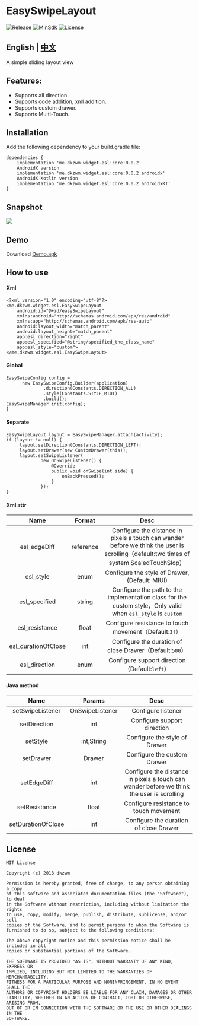 # EasySwipeLayout
[![Release](https://img.shields.io/badge/JCenter-0.0.2-brightgreen.svg)](https://bintray.com/dkzwm/maven/esl)
[![MinSdk](https://img.shields.io/badge/MinSdk-14-blue.svg)](https://developer.android.com/about/versions/android-4.0.html)
[![License](https://img.shields.io/badge/License-MIT-blue.svg)](https://github.com/dkzwm/SmoothRefreshLayout/blob/master/LICENSE)
## English | [中文](https://github.com/dkzwm/EasySwipeLayout/blob/master/README.md)
A simple sliding layout view

## Features:
- Supports all direction.    
- Supports code addition, xml addition.    
- Supports custom drawer.    
- Supports Multi-Touch.    

## Installation
Add the following dependency to your build.gradle file:
```
dependencies {
    implementation 'me.dkzwm.widget.esl:core:0.0.2'
    AndroidX version
    implementation 'me.dkzwm.widget.esl:core:0.0.2.androidx'
    AndroidX Kotlin version
    implementation 'me.dkzwm.widget.esl:core:0.0.2.androidxKT'
}
```

## Snapshot
![](https://github.com/dkzwm/EasySwipeLayout/blob/master/snapshot/demo.gif)

## Demo
Download [Demo.apk](https://raw.githubusercontent.com/dkzwm/EasySwipeLayout/master/apk/demo.apk)    

## How to use  
#### Xml
```
<?xml version="1.0" encoding="utf-8"?>
<me.dkzwm.widget.esl.EasySwipeLayout
    android:id="@+id/easySwipeLayout"
    xmlns:android="http://schemas.android.com/apk/res/android"
    xmlns:app="http://schemas.android.com/apk/res-auto"
    android:layout_width="match_parent"
    android:layout_height="match_parent"
    app:esl_direction="right"
    app:esl_specified="@string/specified_the_class_name"
    app:esl_style="custom">
</me.dkzwm.widget.esl.EasySwipeLayout>
```
####  Global
```
EasySwipeConfig config =
      new EasySwipeConfig.Builder(application)
              .direction(Constants.DIRECTION_ALL)
              .style(Constants.STYLE_MIUI)
              .build();
EasySwipeManager.init(config);
}
```
####  Separate
```
EasySwipeLayout layout = EasySwipeManager.attach(activity);
if (layout != null) {
     layout.setDirection(Constants.DIRECTION_LEFT);
     layout.setDrawer(new CustomDrawer(this));
     layout.setSwipeListener(
             new OnSwipeListener() {
                 @Override
                 public void onSwipe(int side) {
                     onBackPressed();
                 }
             });
}
```
#### Xml attr
|Name|Format|Desc|
|:---:|:---:|:---:|
|esl_edgeDiff|reference|Configure the distance in pixels a touch can wander before we think the user is scrolling（default:two times of system ScaledTouchSlop）|
|esl_style|enum|Configure the style of Drawer, (Default: MIUI)|
|esl_specified|string|Configure the path to the implementation class for the custom style，Only valid when `esl_style` is `custom`|
|esl_resistance|float|Configure resistance to touch movement（Default:`3f`）|
|esl_durationOfClose|int|Configure the duration of close Drawer（Default:`500`）|
|esl_direction|enum|Configure support direction（Default:`left`）|

#### Java method
|Name|Params|Desc|
|:---:|:---:|:---:|
|setSwipeListener|OnSwipeListener|Configure listener|
|setDirection|int|Configure support direction|
|setStyle|int,String|Configure the style of Drawer|
|setDrawer|Drawer|Configure the custom Drawer|
|setEdgeDiff|int|Configure the distance in pixels a touch can wander before we think the user is scrolling|
|setResistance|float|Configure resistance to touch movement|
|setDurationOfClose|int|Configure the duration of close Drawer|

## License

	MIT License

	Copyright (c) 2018 dkzwm

	Permission is hereby granted, free of charge, to any person obtaining a copy
	of this software and associated documentation files (the "Software"), to deal
	in the Software without restriction, including without limitation the rights
	to use, copy, modify, merge, publish, distribute, sublicense, and/or sell
	copies of the Software, and to permit persons to whom the Software is
	furnished to do so, subject to the following conditions:

	The above copyright notice and this permission notice shall be included in all
	copies or substantial portions of the Software.

	THE SOFTWARE IS PROVIDED "AS IS", WITHOUT WARRANTY OF ANY KIND, EXPRESS OR
	IMPLIED, INCLUDING BUT NOT LIMITED TO THE WARRANTIES OF MERCHANTABILITY,
	FITNESS FOR A PARTICULAR PURPOSE AND NONINFRINGEMENT. IN NO EVENT SHALL THE
	AUTHORS OR COPYRIGHT HOLDERS BE LIABLE FOR ANY CLAIM, DAMAGES OR OTHER
	LIABILITY, WHETHER IN AN ACTION OF CONTRACT, TORT OR OTHERWISE, ARISING FROM,
	OUT OF OR IN CONNECTION WITH THE SOFTWARE OR THE USE OR OTHER DEALINGS IN THE
	SOFTWARE.
